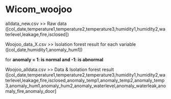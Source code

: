 # Wicom_woojoo

alldata_new.csv >> Raw data 
([col_date,temperature1,temperature2,temperature3,humidity1,humidity2,waterlevel,leakage,fire,isclosed])




Woojoo_data_X.csv >> Isolation forest result for each variable
([col_date,humidity1,anomaly_hum1])

for **anomaly = 1: is normal and -1: is abnormal**




Woojoo_alldata.csv >> Data & Isolation forest result
([col_date,temperature1,temperature2,temperature3,humidity1,humidity2,waterlevel,leakage,fire,isclosed,anomaly_temp1,anomaly_temp2,anomaly_temp3,anomaly_hum1,anomaly_hum2,anomaly_waterlevel,anomaly_waterleak,anomaly_fire,anomaly_door]
